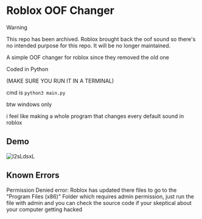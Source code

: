 
# Roblox OOF Changer

> [!WARNING]
> This repo has been archived. Roblox brought back the oof sound so there's no intended purpose for this repo. It will be no longer maintained.

A simple OOF changer for roblox since they removed the old one

Coded in Python

(MAKE SURE YOU RUN IT IN A TERMINAL)

cmd is ``python3 main.py``

btw windows only

i feel like making a whole program that changes every default sound in roblox
## Demo

![l2sLdsxL](https://user-images.githubusercontent.com/104398685/181996533-0c1c20ce-7487-4707-9984-4c4d0012a7eb.gif)

## Known Errors

Permission Denied error: Roblox has updated there files to go to the "Program Files (x86)" Folder which requires admin permission, just run the file with admin and you can check the source code if your skeptical about your computer getting hacked